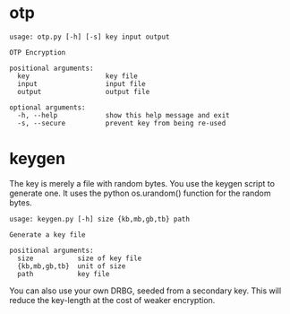 # otp
```console
usage: otp.py [-h] [-s] key input output

OTP Encryption

positional arguments:
  key                   key file
  input                 input file
  output                output file

optional arguments:
  -h, --help            show this help message and exit
  -s, --secure          prevent key from being re-used
  ```
# keygen
The key is merely a file with random bytes. You use the keygen script to generate one. It uses the python os.urandom() function for the random bytes.
```console
usage: keygen.py [-h] size {kb,mb,gb,tb} path

Generate a key file

positional arguments:
  size           size of key file
  {kb,mb,gb,tb}  unit of size
  path           key file
```
You can also use your own DRBG, seeded from a secondary key. This will reduce the key-length at the cost of weaker encryption. 
